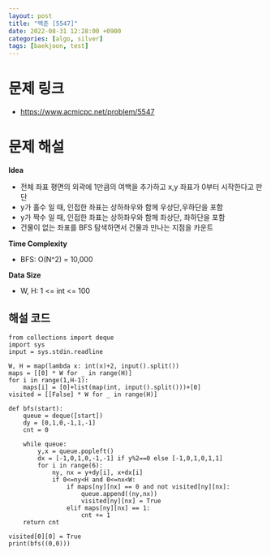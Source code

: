 ```yaml
---
layout: post
title: "백준 [5547]"
date: 2022-08-31 12:28:00 +0900
categories: [algo, silver]
tags: [baekjoon, test]
---
```


# 문제 링크
- https://www.acmicpc.net/problem/5547

# 문제 해설

**Idea**
- 전체 좌표 평면의 외곽에 1만큼의 여백을 추가하고 x,y 좌표가 0부터 시작한다고 판단
- y가 홀수 일 때, 인접한 좌표는 상하좌우와 함께 우상단,우하단을 포함
- y가 짝수 일 때, 인접한 좌표는 상하좌우와 함께 좌상단, 좌하단을 포함
- 건물이 없는 좌표를 BFS 탐색하면서 건물과 만나는 지점을 카운트

**Time Complexity**
- BFS: O(N^2) = 10,000

**Data Size**
- W, H: 1 <= int <= 100

## 해설 코드

```
from collections import deque
import sys
input = sys.stdin.readline

W, H = map(lambda x: int(x)+2, input().split())
maps = [[0] * W for _ in range(H)]
for i in range(1,H-1):
    maps[i] = [0]+list(map(int, input().split()))+[0]
visited = [[False] * W for _ in range(H)]

def bfs(start):
    queue = deque([start])
    dy = [0,1,0,-1,1,-1]
    cnt = 0

    while queue:
        y,x = queue.popleft()
        dx = [-1,0,1,0,-1,-1] if y%2==0 else [-1,0,1,0,1,1]
        for i in range(6):
            ny, nx = y+dy[i], x+dx[i]
            if 0<=ny<H and 0<=nx<W:
                if maps[ny][nx] == 0 and not visited[ny][nx]:
                    queue.append((ny,nx))
                    visited[ny][nx] = True
                elif maps[ny][nx] == 1:
                    cnt += 1
    return cnt

visited[0][0] = True
print(bfs((0,0)))
```